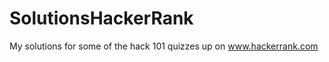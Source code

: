 SolutionsHackerRank
===================

My solutions for some of the hack 101 quizzes up on www.hackerrank.com
